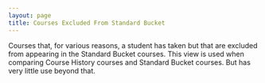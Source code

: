 ```yaml
---
layout: page
title: Courses Excluded From Standard Bucket
---
```


Courses that, for various reasons, a student has taken but that are excluded from appearing in the Standard Bucket courses.
This view is used when comparing Course History courses and Standard Bucket courses. But has very little use beyond that.
